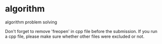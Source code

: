 # algorithm
algorithm problem solving

Don't forget to remove 'freopen' in cpp file before the submission.
If you run a cpp file, please make sure whether other files were excluded or not.
